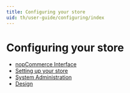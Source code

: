 ```yaml
---
title: Configuring your store
uid: th/user-guide/configuring/index
---
```


# Configuring your store

* [nopCommerce Interface](xref:th/user-guide/configuring/nopcommerce-interface)
* [Setting up your store](xref:th/user-guide/configuring/setting-up/index)
* [System Administration](xref:th/user-guide/configuring/system/index)
* [Design](xref:th/user-guide/configuring/design/index)